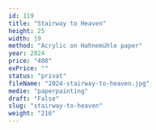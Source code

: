 ```yaml
---
id: 119
title: "Stairway to Heaven"
height: 25
width: 19
method: "Acrylic on Hahnemühle paper"
year: 2024
price: "400"
exPrice: ""
status: "privat"
fileName: "2024-stairway-to-heaven.jpg"
medie: "paperpainting"
draft: "False"
slug: "stairway-to-heaven"
weight: "216"
---
```


